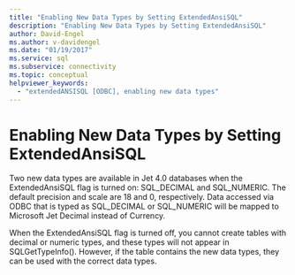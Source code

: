 ```yaml
---
title: "Enabling New Data Types by Setting ExtendedAnsiSQL"
description: "Enabling New Data Types by Setting ExtendedAnsiSQL"
author: David-Engel
ms.author: v-davidengel
ms.date: "01/19/2017"
ms.service: sql
ms.subservice: connectivity
ms.topic: conceptual
helpviewer_keywords:
  - "extendedANSISQL [ODBC], enabling new data types"
---
```

# Enabling New Data Types by Setting ExtendedAnsiSQL
Two new data types are available in Jet 4.0 databases when the ExtendedAnsiSQL flag is turned on: SQL_DECIMAL and SQL_NUMERIC. The default precision and scale are 18 and 0, respectively. Data accessed via ODBC that is typed as SQL_DECIMAL or SQL_NUMERIC will be mapped to Microsoft Jet Decimal instead of Currency.  
  
 When the ExtendedAnsiSQL flag is turned off, you cannot create tables with decimal or numeric types, and these types will not appear in SQLGetTypeInfo(). However, if the table contains the new data types, they can be used with the correct data types.

